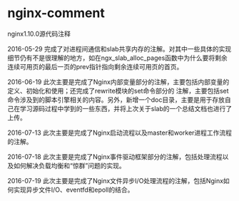 # nginx-comment
nginx1.10.0源代码注释

2016-05-29
完成了对进程间通信和slab共享内存的注解。对其中一些具体的实现细节仍有不是很理解的地方，如在ngx_slab_alloc_pages函数中为什么要将剩余连续可用页的最后一页的prev指针指向剩余连续可用页的首页。

2016-06-19
此次主要是完成了Nginx内部变量部分的注解，主要包括内部变量的定义、初始化和使用；还完成了rewrite模块的set命令部分的 注解，主要包括set命令涉及到的脚本引擎相关的内容。另外，新增一个doc目录，主要是用于存放自己在学习源码过程中学到的一些东西，并将上次关于slab的一个总结文档也进行了上传。

2016-07-13
此次主要是完成了Nginx启动流程以及master和worker进程工作流程的注解。

2016-07-18
此次主要是完成了Nginx事件驱动框架部分的注解，包括处理流程以及如何解决负载均衡和“惊群”问题的实现。

2016-07-19
此次主要是完成了Nginx文件异步I/O处理流程的注解，包括Nginx如何实现异步文件I/O、eventfd和epoll的结合。